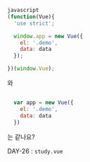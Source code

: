 ```javascript
javascript
(function(Vue){
  'use strict';

  window.app = new Vue({
    el: '.demo',
    data: data
  });

})(window.Vue);
```
와
```javascript

  var app = new Vue({
    el: '.demo',
    data: data
  })
```
는 같나요?

DAY-26 : `study.vue`
